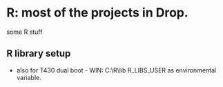 # R: most of the projects in Drop.

some R stuff


## R library setup
- also for T430 dual boot - WIN:
C:\R\lib
R_LIBS_USER as environmental variable.



